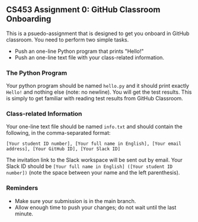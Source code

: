 ## CS453 Assignment 0: GitHub Classroom Onboarding

This is a psuedo-assignment that is designed to get you onboard in GitHub classroom. You need to perform two simple tasks.

- Push an one-line Python program that prints "Hello!"
- Push an one-line text file with your class-related information.

### The Python Program

Your python program should be named `hello.py` and it should print exactly `Hello!` and nothing else (note: no newline). You will get the test results. This is simply to get familiar with reading test results from GitHub Classroom.

### Class-related Information

Your one-line text file should be named `info.txt` and should contain the following, in the comma-separated format:

```
[Your student ID number], [Your full name in English], [Your email address], [Your GitHub ID], [Your Slack ID]
```

The invitation link to the Slack workspace will be sent out by email. Your Slack ID should be `[Your full name in English] ([Your student ID number])` (note the space between your name and the left parenthesis).

### Reminders

- Make sure your submission is in the main branch.
- Allow enough time to push your changes; do not wait until the last minute.